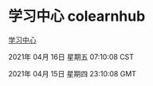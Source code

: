 # 学习中心 colearnhub
[学习中心](http://58.48.54.17:56308/colearnhub/)

2021年 04月 16日 星期五 07:10:08 CST

2021年 04月 15日 星期四 23:10:08 GMT
